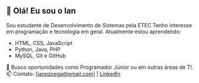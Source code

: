 <!-- <div style="display: inline-block">
<img height="30" width="40" src="https://cdn.jsdelivr.net/gh/devicons/devicon@latest/icons/html5/html5-original.svg">
<img height="30" width="40" src="https://cdn.jsdelivr.net/gh/devicons/devicon@latest/icons/css3/css3-original.svg">
<img height="30" width="40" src="https://cdn.jsdelivr.net/gh/devicons/devicon@latest/icons/javascript/javascript-original.svg">
<!-- DevIcon para mais ícones
</div>
-->

## 👋 Olá! Eu sou o Ian

Sou estudante de Desenvolvimento de Sistemas pela ETEC
Tenho interesse em programação e tecnologia em geral. 
Atualmente estou aprendendo:

- HTML, CSS, JavaScript
- Python, Java, PHP
- MySQL, Git e GitHub

📌 Busco oportunidades como Programador Júnior ou em outras áreas de TI.  
📫 Contato: [ianpzoega@email.com] | [LinkedIn](https://www.linkedin.com/in/ian-pendek-zoega-bab942303/)
